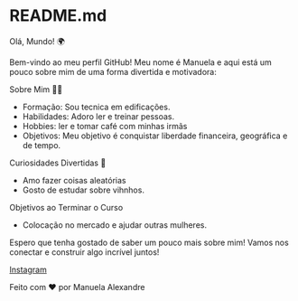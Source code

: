 # README.md
Olá, Mundo! 🌍

Bem-vindo ao meu perfil GitHub! Meu nome é Manuela e aqui está um pouco sobre mim de uma forma divertida e motivadora:

Sobre Mim 🧑‍💻

- Formação: Sou tecnica em edificações.
- Habilidades: Adoro ler e treinar pessoas.
- Hobbies: ler e tomar café com minhas irmãs
- Objetivos: Meu objetivo é conquistar liberdade financeira, geográfica e de tempo.

Curiosidades Divertidas 🎉

- Amo fazer coisas aleatórias
- Gosto de estudar sobre vihnhos.

Objetivos ao Terminar o Curso

- Colocação no mercado e ajudar outras mulheres.

Espero que tenha gostado de saber um pouco mais sobre mim! Vamos nos conectar e construir algo incrível juntos!

 [Instagram](@manusimaooficial)

Feito com ❤️ por Manuela Alexandre

